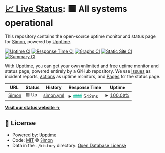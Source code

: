# [📈 Live Status](https://StopmotionSimonYT.github.io/website-uptime): <!--live status--> **🟩 All systems operational**

This repository contains the open-source uptime monitor and status page for [Simon](https://simonrijntjes.nl), powered by [Upptime](https://github.com/upptime/upptime).

[![Uptime CI](https://github.com/StopmotionSimonYT/website-uptime/workflows/Uptime%20CI/badge.svg)](https://github.com/StopmotionSimonYT/website-uptime/actions?query=workflow%3A%22Uptime+CI%22)
[![Response Time CI](https://github.com/StopmotionSimonYT/website-uptime/workflows/Response%20Time%20CI/badge.svg)](https://github.com/StopmotionSimonYT/website-uptime/actions?query=workflow%3A%22Response+Time+CI%22)
[![Graphs CI](https://github.com/StopmotionSimonYT/website-uptime/workflows/Graphs%20CI/badge.svg)](https://github.com/StopmotionSimonYT/website-uptime/actions?query=workflow%3A%22Graphs+CI%22)
[![Static Site CI](https://github.com/StopmotionSimonYT/website-uptime/workflows/Static%20Site%20CI/badge.svg)](https://github.com/StopmotionSimonYT/website-uptime/actions?query=workflow%3A%22Static+Site+CI%22)
[![Summary CI](https://github.com/StopmotionSimonYT/website-uptime/workflows/Summary%20CI/badge.svg)](https://github.com/StopmotionSimonYT/website-uptime/actions?query=workflow%3A%22Summary+CI%22)

With [Upptime](https://upptime.js.org), you can get your own unlimited and free uptime monitor and status page, powered entirely by a GitHub repository. We use [Issues](https://github.com/StopmotionSimonYT/website-uptime/issues) as incident reports, [Actions](https://github.com/StopmotionSimonYT/website-uptime/actions) as uptime monitors, and [Pages](https://StopmotionSimonYT.github.io/website-uptime) for the status page.

<!--start: status pages-->
<!-- This summary is generated by Upptime (https://github.com/upptime/upptime) -->
<!-- Do not edit this manually, your changes will be overwritten -->
<!-- prettier-ignore -->
| URL | Status | History | Response Time | Uptime |
| --- | ------ | ------- | ------------- | ------ |
| <img alt="" src="https://favicons.githubusercontent.com/simonrijntjes.nl" height="13"> [Simon](https://simonrijntjes.nl) | 🟩 Up | [simon.yml](https://github.com/StopmotionSimonYT/website-uptime/commits/HEAD/history/simon.yml) | <details><summary><img alt="Response time graph" src="./graphs/simon/response-time-week.png" height="20"> 542ms</summary><br><a href="https://StopmotionSimonYT.github.io/website-uptime/history/simon"><img alt="Response time 537" src="https://img.shields.io/endpoint?url=https%3A%2F%2Fraw.githubusercontent.com%2FStopmotionSimonYT%2Fwebsite-uptime%2FHEAD%2Fapi%2Fsimon%2Fresponse-time.json"></a><br><a href="https://StopmotionSimonYT.github.io/website-uptime/history/simon"><img alt="24-hour response time 552" src="https://img.shields.io/endpoint?url=https%3A%2F%2Fraw.githubusercontent.com%2FStopmotionSimonYT%2Fwebsite-uptime%2FHEAD%2Fapi%2Fsimon%2Fresponse-time-day.json"></a><br><a href="https://StopmotionSimonYT.github.io/website-uptime/history/simon"><img alt="7-day response time 542" src="https://img.shields.io/endpoint?url=https%3A%2F%2Fraw.githubusercontent.com%2FStopmotionSimonYT%2Fwebsite-uptime%2FHEAD%2Fapi%2Fsimon%2Fresponse-time-week.json"></a><br><a href="https://StopmotionSimonYT.github.io/website-uptime/history/simon"><img alt="30-day response time 537" src="https://img.shields.io/endpoint?url=https%3A%2F%2Fraw.githubusercontent.com%2FStopmotionSimonYT%2Fwebsite-uptime%2FHEAD%2Fapi%2Fsimon%2Fresponse-time-month.json"></a><br><a href="https://StopmotionSimonYT.github.io/website-uptime/history/simon"><img alt="1-year response time 537" src="https://img.shields.io/endpoint?url=https%3A%2F%2Fraw.githubusercontent.com%2FStopmotionSimonYT%2Fwebsite-uptime%2FHEAD%2Fapi%2Fsimon%2Fresponse-time-year.json"></a></details> | <details><summary><a href="https://StopmotionSimonYT.github.io/website-uptime/history/simon">100.00%</a></summary><a href="https://StopmotionSimonYT.github.io/website-uptime/history/simon"><img alt="All-time uptime 100.00%" src="https://img.shields.io/endpoint?url=https%3A%2F%2Fraw.githubusercontent.com%2FStopmotionSimonYT%2Fwebsite-uptime%2FHEAD%2Fapi%2Fsimon%2Fuptime.json"></a><br><a href="https://StopmotionSimonYT.github.io/website-uptime/history/simon"><img alt="24-hour uptime 100.00%" src="https://img.shields.io/endpoint?url=https%3A%2F%2Fraw.githubusercontent.com%2FStopmotionSimonYT%2Fwebsite-uptime%2FHEAD%2Fapi%2Fsimon%2Fuptime-day.json"></a><br><a href="https://StopmotionSimonYT.github.io/website-uptime/history/simon"><img alt="7-day uptime 100.00%" src="https://img.shields.io/endpoint?url=https%3A%2F%2Fraw.githubusercontent.com%2FStopmotionSimonYT%2Fwebsite-uptime%2FHEAD%2Fapi%2Fsimon%2Fuptime-week.json"></a><br><a href="https://StopmotionSimonYT.github.io/website-uptime/history/simon"><img alt="30-day uptime 100.00%" src="https://img.shields.io/endpoint?url=https%3A%2F%2Fraw.githubusercontent.com%2FStopmotionSimonYT%2Fwebsite-uptime%2FHEAD%2Fapi%2Fsimon%2Fuptime-month.json"></a><br><a href="https://StopmotionSimonYT.github.io/website-uptime/history/simon"><img alt="1-year uptime 100.00%" src="https://img.shields.io/endpoint?url=https%3A%2F%2Fraw.githubusercontent.com%2FStopmotionSimonYT%2Fwebsite-uptime%2FHEAD%2Fapi%2Fsimon%2Fuptime-year.json"></a></details>

<!--end: status pages-->

[**Visit our status website →**](https://StopmotionSimonYT.github.io/website-uptime)

## 📄 License

- Powered by: [Upptime](https://github.com/upptime/upptime)
- Code: [MIT](./LICENSE) © [Simon](https://simonrijntjes.nl)
- Data in the `./history` directory: [Open Database License](https://opendatacommons.org/licenses/odbl/1-0/)
